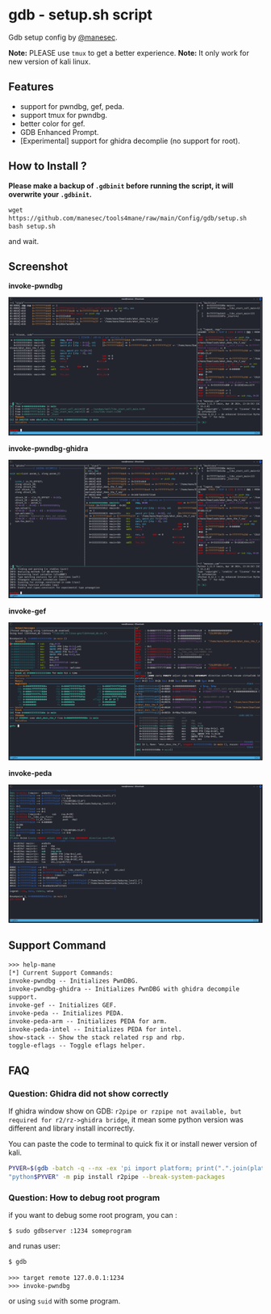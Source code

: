 # gdb - setup.sh script

Gdb setup config by [@manesec](https://github.com/manesec/).

**Note:** PLEASE use `tmux` to get a better experience.
**Note:** It only work for new version of kali linux.

## Features

+ support for pwndbg, gef, peda.
+ support tmux for pwndbg.
+ better color for gef.
+ GDB Enhanced Prompt.
+ [Experimental] support for ghidra decomplie (no support for root).

## How to Install ?

**Please make a backup of `.gdbinit` before running the script, it will overwrite your `.gdbinit`.**

```
wget https://github.com/manesec/tools4mane/raw/main/Config/gdb/setup.sh
bash setup.sh
```

and wait.

## Screenshot

**invoke-pwndbg**

![invoke-pwndbg](img/invoke-pwndbg.png)

**invoke-pwndbg-ghidra**

![invoke-pwndbg-ghidra](img/invoke-pwndbg-ghidra.png)

**invoke-gef**

![invoke-gef](img/invoke-gef.png)

**invoke-peda**

![invoke-peda](img/invoke-peda.png)


## Support Command

```
>>> help-mane
[*] Current Support Commands:  
invoke-pwndbg -- Initializes PwnDBG. 
invoke-pwndbg-ghidra -- Initializes PwnDBG with ghidra decompile support. 
invoke-gef -- Initializes GEF. 
invoke-peda -- Initializes PEDA. 
invoke-peda-arm -- Initializes PEDA for arm. 
invoke-peda-intel -- Initializes PEDA for intel. 
show-stack -- Show the stack related rsp and rbp. 
toggle-eflags -- Toggle eflags helper. 
```


## FAQ

### Question: Ghidra did not show correctly

If ghidra window show on GDB: `r2pipe or rzpipe not available, but required for r2/rz->ghidra bridge`, it mean some python version was different and library install incorrectly.

You can paste the code to terminal to quick fix it or install newer version of kali.

```bash
PYVER=$(gdb -batch -q --nx -ex 'pi import platform; print(".".join(platform.python_version_tuple()[:2]))')
"python$PYVER" -m pip install r2pipe --break-system-packages
```

### Question: How to debug root program

if you want to debug some root program, you can :

```
$ sudo gdbserver :1234 someprogram
```

and runas user:
```
$ gdb

>>> target remote 127.0.0.1:1234
>>> invoke-pwndbg
```

or using `suid` with some program.
